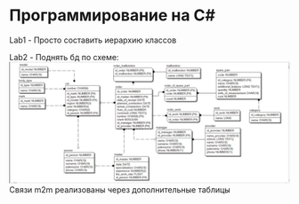 # Программирование на C#

Lab1 - Просто составить иерархию классов

Lab2 - Поднять бд по схеме:
![s](DBAppWebAndConsole/db.png)
Связи m2m реализованы через дополнительные таблицы
